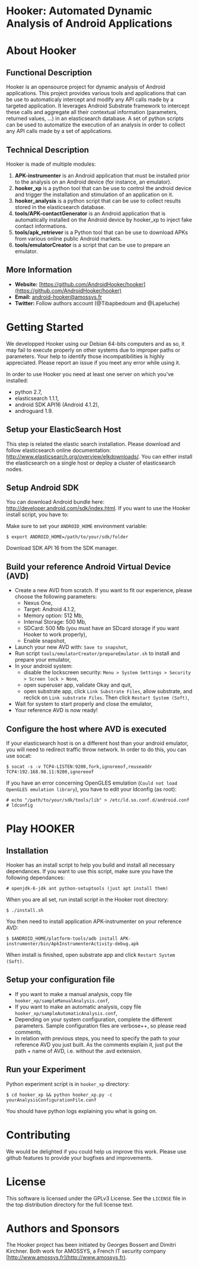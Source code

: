 Hooker: Automated Dynamic Analysis of Android Applications
==========================================================

About Hooker
============

Functional Description
----------------------

Hooker is an opensource project for dynamic analysis of Android applications. This project provides various tools and applications that can be use to automaticaly intercept and modify any API calls made by a targeted application.
It leverages Android Substrate framework to intercept these calls and aggregate all their contextual information (parameters, returned values, ...) in an elasticsearch database.
A set of python scripts can be used to automatize the execution of an analysis in order to collect any API calls made by a set of applications.

Technical Description
---------------------

Hooker is made of multiple modules:

1. **APK-instrumenter** is an Android application that must be installed prior to the analysis on an Android device (for instance, an emulator).
2. **hooker_xp** is a python tool that can be use to control the android device and trigger the installation and stimulation of an application on it.
3. **hooker_analysis** is a python script that can be use to collect results stored in the elasticsearch database.
4. **tools/APK-contactGenerator** is an Android application that is automatically installed on the Android device by hooker_xp to inject fake contact informations.
5. **tools/apk_retriever** is a Python tool that can be use to download APKs from various online public Android markets.
6. **tools/emulatorCreator** is a script that can be use to prepare an emulator.

More Information
----------------

* **Website:** [https://github.com/AndroidHooker/hooker](https://github.com/AndroidHooker/hooker)
* **Email:** [android-hooker@amossys.fr](android-hooker@amossys.fr)
* **Twitter:** Follow authors account (@Tibapbedoum and @Lapeluche)

Getting Started
===============

We developped Hooker using our Debian 64-bits computers and as so, it may fail to execute properly on other systems due to improper paths or parameters. Your help to identify those incompatibilities is highly appreciated. Please report an issue if you meet any error while using it.

In order to use Hooker you need at least one server on which you've installed:
* python 2.7,
* elasticsearch 1.1.1,
* android SDK API16 (Android 4.1.2),
* androguard 1.9.

Setup your ElasticSearch Host
-----------------------------

This step is related the elastic search installation. Please download and follow elasticsearch online documentation: http://www.elasticsearch.org/overview/elkdownloads/. You can either install the elasticsearch on a single host or deploy a cluster of elasticsearch nodes.

Setup Android SDK
-----------------

You can download Android bundle here: http://developer.android.com/sdk/index.html. If you want to use the Hooker install script, you have to:

Make sure to set your `ANDROID_HOME` environment variable:

    $ export ANDROID_HOME=/path/to/your/sdk/folder

Download SDK API 16 from the SDK manager.

Build your reference Android Virtual Device (AVD)
-------------------------------------------------

* Create a new AVD from scratch. If you want to fit our experience, please choose the following parameters:
    * Nexus One,
    * Target: Android 4.1.2,
    * Memory option: 512 Mb,
    * Internal Storage: 500 Mb,
    * SDCard: 500 Mb (you must have an SDcard storage if you want Hooker to work properly),
    * Enable snapshot,
* Launch your new AVD with: `Save to snapshot`,
* Run script `tools/emulatorCreator/prepareEmulator.sh` to install and prepare your emulator,
* In your android system:
    * disable the lockscreen security: `Menu > System Settings > Security > Screen lock > None`,
    * open superuser app, validate Okay and quit,
    * open substrate app, click `Link Substrate Files`, allow substrate, and reclick on `Link substrate Files`. Then click `Restart System (Soft)`,
* Wait for system to start properly and close the emulator,
* Your reference AVD is now ready!

Configure the host where AVD is executed
----------------------------------------

If your elasticsearch host is on a different host than your android emulator, you will need to redirect traffic throw network. In order to do this, you can use socat:
    
    $ socat -s -v TCP4-LISTEN:9200,fork,ignoreeof,reuseaddr TCP4:192.168.98.11:9200,ignoreeof

If you have an error concerning OpenGLES emulation (`Could not load OpenGLES emulation library`), you have to edit your ldconfig (as root):
    
    # echo "/path/to/your/sdk/tools/lib" > /etc/ld.so.conf.d/android.conf
    # ldconfig

Play HOOKER
============

Installation
-------------

Hooker has an install script to help you build and install all necessary dependances.
If you want to use this script, make sure you have the following dependances:

    # openjdk-6-jdk ant python-setuptools (just apt install them)

When you are all set, run install script in the Hooker root directory:

    $ ./install.sh

You then need to install application APK-instrumenter on your reference AVD:

    $ $ANDROID_HOME/platform-tools/adb install APK-instrumenter/bin/ApkInstrumenterActivity-debug.apk
    
When install is finished, open substrate app and click `Restart System (Soft)`.

Setup your configuration file
-----------------------------

* If you want to make a manual analysis, copy file `hooker_xp/sampleManualAnalysis.conf`,
* If you want to make an automatic analysis, copy file `hooker_xp/sampleAutomaticAnalysis.conf`,
* Depending on your system configuration, complete the different parameters. Sample configuration files are verbose++, so please read comments,
* In relation with previous steps, you need to specify the path to your reference AVD you just built. As the comments explain it, just put the path + name of AVD, i.e. without the .avd extension.

Run your Experiment
-------------------

Python experiment script is in `hooker_xp` directory:

    $ cd hooker_xp && python hooker_xp.py -c yourAnalysisConfigurationFile.conf 

You should have python logs explaining you what is going on.

Contributing
============

We would be delighted if you could help us improve this work.
Please use github features to provide your bugfixes and improvements.

License
======

This software is licensed under the GPLv3 License. See the `LICENSE` file in the top distribution directory for the full license text.

Authors and Sponsors
====================

The Hooker project has been initiated by Georges Bossert and Dimitri Kirchner.
Both work for AMOSSYS, a French IT security company [http://www.amossys.fr](http://www.amossys.fr).

